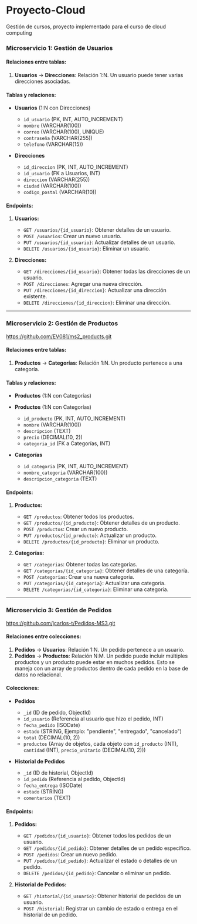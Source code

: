 # Proyecto-Cloud
Gestión de cursos, proyecto implementado para el curso de cloud computing

### **Microservicio 1: Gestión de Usuarios**

#### **Relaciones entre tablas**:

1. **Usuarios** → **Direcciones**: Relación 1:N. Un usuario puede tener varias direcciones asociadas.

#### **Tablas y relaciones**:

* **Usuarios** (1:N con Direcciones)

  * `id_usuario` (PK, INT, AUTO_INCREMENT)
  * `nombre` (VARCHAR(100))
  * `correo` (VARCHAR(100), UNIQUE)
  * `contraseña` (VARCHAR(255))
  * `telefono` (VARCHAR(15))

* **Direcciones**

  * `id_direccion` (PK, INT, AUTO_INCREMENT)
  * `id_usuario` (FK a Usuarios, INT)
  * `direccion` (VARCHAR(255))
  * `ciudad` (VARCHAR(100))
  * `codigo_postal` (VARCHAR(10))

#### **Endpoints**:

1. **Usuarios:**

   * `GET /usuarios/{id_usuario}`: Obtener detalles de un usuario.
   * `POST /usuarios`: Crear un nuevo usuario.
   * `PUT /usuarios/{id_usuario}`: Actualizar detalles de un usuario.
   * `DELETE /usuarios/{id_usuario}`: Eliminar un usuario.
2. **Direcciones:**

   * `GET /direcciones/{id_usuario}`: Obtener todas las direcciones de un usuario.
   * `POST /direcciones`: Agregar una nueva dirección.
   * `PUT /direcciones/{id_direccion}`: Actualizar una dirección existente.
   * `DELETE /direcciones/{id_direccion}`: Eliminar una dirección.

---

### **Microservicio 2: Gestión de Productos**
https://github.com/EV081/ms2_products.git

#### **Relaciones entre tablas**:

1. **Productos** → **Categorías**: Relación 1:N. Un producto pertenece a una categoría.

#### **Tablas y relaciones**:

* **Productos** (1:N con Categorías)

* **Productos** (1:N con Categorías)

  * `id_producto` (PK, INT, AUTO_INCREMENT)
  * `nombre` (VARCHAR(100))
  * `descripcion` (TEXT)
  * `precio` (DECIMAL(10, 2))
  * `categoria_id` (FK a Categorías, INT)

* **Categorías**

  * `id_categoria` (PK, INT, AUTO_INCREMENT)
  * `nombre_categoria` (VARCHAR(100))
  * `descripcion_categoria` (TEXT)


#### **Endpoints**:

1. **Productos:**

   * `GET /productos`: Obtener todos los productos.
   * `GET /productos/{id_producto}`: Obtener detalles de un producto.
   * `POST /productos`: Crear un nuevo producto.
   * `PUT /productos/{id_producto}`: Actualizar un producto.
   * `DELETE /productos/{id_producto}`: Eliminar un producto.
2. **Categorías:**

   * `GET /categorias`: Obtener todas las categorías.
   * `GET /categorias/{id_categoria}`: Obtener detalles de una categoría.
   * `POST /categorias`: Crear una nueva categoría.
   * `PUT /categorias/{id_categoria}`: Actualizar una categoría.
   * `DELETE /categorias/{id_categoria}`: Eliminar una categoría.

---

### **Microservicio 3: Gestión de Pedidos**

https://github.com/jcarlos-t/Pedidos-MS3.git


#### **Relaciones entre colecciones**:

1. **Pedidos** → **Usuarios**: Relación 1:N. Un pedido pertenece a un usuario.
2. **Pedidos** → **Productos**: Relación N:M. Un pedido puede incluir múltiples productos y un producto puede estar en muchos pedidos. Esto se maneja con un array de productos dentro de cada pedido en la base de datos no relacional.

#### **Colecciones**:
 
* **Pedidos**

  * `_id` (ID de pedido, ObjectId)
  * `id_usuario` (Referencia al usuario que hizo el pedido, INT)
  * `fecha_pedido` (ISODate)
  * `estado` (STRING, Ejemplo: "pendiente", "entregado", "cancelado")
  * `total` (DECIMAL(10, 2))
  * `productos` (Array de objetos, cada objeto con `id_producto` (INT), `cantidad` (INT), `precio_unitario` (DECIMAL(10, 2)))

* **Historial de Pedidos**

  * `_id` (ID de historial, ObjectId)
  * `id_pedido` (Referencia al pedido, ObjectId)
  * `fecha_entrega` (ISODate)
  * `estado` (STRING)
  * `comentarios` (TEXT)

#### **Endpoints**:

1. **Pedidos:**

   * `GET /pedidos/{id_usuario}`: Obtener todos los pedidos de un usuario.
   * `GET /pedidos/{id_pedido}`: Obtener detalles de un pedido específico.
   * `POST /pedidos`: Crear un nuevo pedido.
   * `PUT /pedidos/{id_pedido}`: Actualizar el estado o detalles de un pedido.
   * `DELETE /pedidos/{id_pedido}`: Cancelar o eliminar un pedido.

2. **Historial de Pedidos:**

   * `GET /historial/{id_usuario}`: Obtener historial de pedidos de un usuario.
   * `POST /historial`: Registrar un cambio de estado o entrega en el historial de un pedido.
